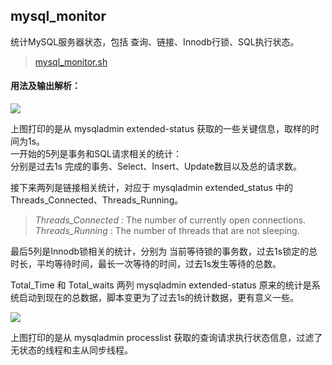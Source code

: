 [^_^]:Define
[^HOME_DIR]:https://github.com/SunnnyChan/shell-utilities/blob/master/utils/monitor/mysql_monitor


## mysql_monitor
统计MySQL服务器状态，包括 查询、链接、Innodb行锁、SQL执行状态。

> [mysql_monitor.sh](mysql_monitor.sh)

#### 用法及输出解析：

![](https://github.com/SunnnyChan/shell-utilities/blob/master/utils/monitor/mysql_monitor/pic/mysql_monitor_1.png)

上图打印的是从 mysqladmin extended-status 获取的一些关键信息，取样的时间为1s。  
一开始的5列是事务和SQL请求相关的统计：  
分别是过去1s 完成的事务、Select、Insert、Update数目以及总的请求数。

接下来两列是链接相关统计，对应于 mysqladmin extended_status 中的 Threads_Connected、Threads_Running。

 > *Threads_Connected* : The number of currently open connections.  
 > *Threads_Running* : The number of threads that are not sleeping.

最后5列是Innodb锁相关的统计，分别为 当前等待锁的事务数，过去1s锁定的总时长，平均等待时间，最长一次等待的时间，过去1s发生等待的总数。  

Total_Time 和 Total_waits 两列 mysqladmin extended-status  原来的统计是系统启动到现在的总数据，脚本变更为了过去1s的统计数据，更有意义一些。  

![](https://github.com/SunnnyChan/shell-utilities/blob/master/utils/monitor/mysql_monitor/pic/mysql_monitor_2.png)

上图打印的是从 mysqladmin processlist 获取的查询请求执行状态信息，过滤了无状态的线程和主从同步线程。

